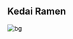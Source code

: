## Kedai Ramen 
![bg](https://github.com/user-attachments/assets/0f940a0d-c687-43fb-aa7b-e67b3df8f1fe)
